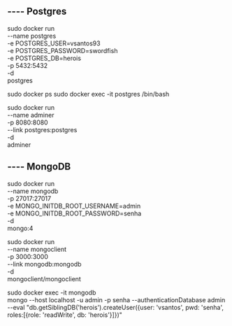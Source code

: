 ## ---- Postgres

sudo docker run \
    --name postgres \
    -e POSTGRES_USER=vsantos93 \
    -e POSTGRES_PASSWORD=swordfish \
    -e POSTGRES_DB=herois \
    -p 5432:5432 \
    -d \
    postgres

sudo docker ps
sudo docker exec -it postgres /bin/bash

sudo docker run \
    --name adminer \
    -p 8080:8080 \
    --link postgres:postgres \
    -d \
    adminer

## ---- MongoDB

sudo docker run \
    --name mongodb \
    -p 27017:27017 \
    -e MONGO_INITDB_ROOT_USERNAME=admin \
    -e MONGO_INITDB_ROOT_PASSWORD=senha \
    -d \
    mongo:4

sudo docker run \
    --name mongoclient \
    -p 3000:3000 \
    --link mongodb:mongodb \
    -d \
    mongoclient/mongoclient

sudo docker exec -it mongodb \
    mongo --host localhost -u admin -p senha --authenticationDatabase admin \
    --eval "db.getSiblingDB('herois').createUser({user: 'vsantos', pwd: 'senha', roles:[{role: 'readWrite', db: 'herois'}]})"